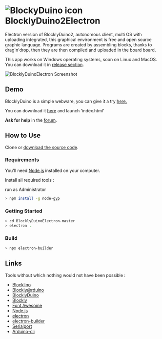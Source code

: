 
# <img src="https://raw.githubusercontent.com/BlocklyDuino/BlocklyDuinoElectron/master/src/app.png" alt="BlockyDuino icon"> BlocklyDuino2Electron

Electron version of BlocklyDuino2, autonomous client, multi OS with uploading integrated, this graphical environment is free and open source graphic language.
Programs are created by assembling blocks, thanks to drag'n'drop, then they are then compiled and uploaded in the board board.

This app works on Windows operating systems, soon on Linux and MacOS. You can download it in [release section](https://github.com/BlocklyDuino/BlocklyDuinoElectron/releases).


![BlocklyDuinoElectron Screenshot](https://github.com/BlocklyDuino/BlocklyDuinoElectron/blob/master/src/screencap.png)

## Demo

BlocklyDuino is a simple webware, you can give it a try [here.](https://blocklyduino.github.io/BlocklyDuino-v2/)

You can download it [here](https://github.com/BlocklyDuino/BlocklyDuino-v2) and launch 'index.html'

**Ask for help** in the [forum](http://blockly.technologiescollege.fr/forum/).

## How to Use

Clone or [download the source code](https://github.com/BlocklyDuino/BlocklyDuinoElectron/archive/master.zip).

### Requirements

You'll need [Node.js](https://nodejs.org) installed on your computer.

Install all required tools :

run as Administrator

``` bash
> npm install -g node-gyp
```

### Getting Started 

```bash
> cd BlocklyDuinoElectron-master
> electron .
```

### Build

```bash
> npx electron-builder
```

## Links

Tools without which nothing would not have been possible :

- [Blocklino](https://github.com/fontainejp/blocklino)
- [Blockly@rduino](https://github.com/technologiescollege/Blockly-at-rduino)
- [BlocklyDuino](https://github.com/BlocklyDuino/BlocklyDuino)
- [Blockly](https://developers.google.com/blockly)
- [Font Awesome](http://fontawesome.io)
- [Node.js](https://nodejs.org/fr/)
- [electron](https://electronjs.org/)
- [electron-builder](https://github.com/electron-userland/electron-builder)
- [Serialport](https://github.com/node-serialport/node-serialport)
- [Arduino-cli](https://github.com/arduino/arduino-cli)
